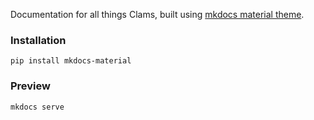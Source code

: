 Documentation for all things Clams, built using [mkdocs material theme](https://github.com/squidfunk/mkdocs-material#readme).

### Installation

```
pip install mkdocs-material
```

### Preview

```
mkdocs serve
```
